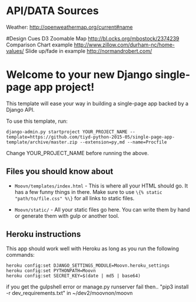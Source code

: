 # API/DATA Sources
Weather: http://openweathermap.org/current#name

#Design Cues
D3 Zoomable Map http://bl.ocks.org/mbostock/2374239
Comparison Chart example http://www.zillow.com/durham-nc/home-values/
Slide up/fade in example http://normandrobert.com/


# Welcome to your new Django single-page app project!

This template will ease your way in building a single-page app backed by a Django API.

To use this template, run:

```
django-admin.py startproject YOUR_PROJECT_NAME --template=https://github.com/tiyd-python-2015-05/single-page-app-template/archive/master.zip --extension=py,md --name=Procfile
```

Change YOUR_PROJECT_NAME before running the above.

## Files you should know about

* `Moovn/templates/index.html` - This is where all your HTML should go. It has a few funny things in there. Make sure to use `\{% static "path/to/file.css" %\}` for all links to static files.

* `Moovn/static/` - All your static files go here. You can write them by hand or generate them with gulp or another tool.

## Heroku instructions

This app should work well with Heroku as long as you run the following commands:

```
heroku config:set DJANGO_SETTINGS_MODULE=Moovn.heroku_settings
heroku config:set PYTHONPATH=Moovn
heroku config:set SECRET_KEY=$(date | md5 | base64)
```
if you get the gulpshell error or manage.py runserver fail then..
"pip3 install -r dev_requirements.txt"
in ~/dev2/moovnon/moovn